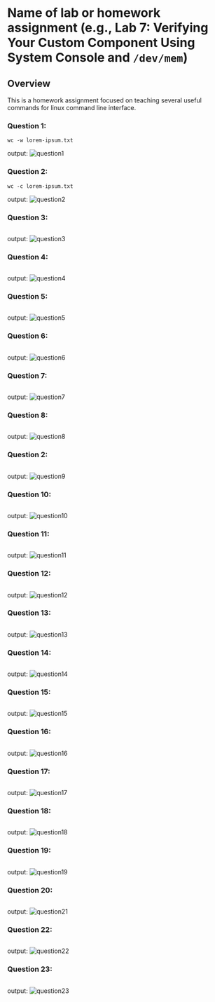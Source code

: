 # Name of lab or homework assignment (e.g., Lab 7: Verifying Your Custom Component Using System Console and `/dev/mem`)

## Overview
This is a homework assignment focused on teaching several useful commands for linux command line interface.

### Question 1:
```
wc -w lorem-ipsum.txt
```

output:
![question1](".assets/hw7_questions/question1.jpg")

### Question 2:
```
wc -c lorem-ipsum.txt
```

output:
![question2](".assets/hw7_questions/question2.jpg")

### Question 3:
```
```

output:
![question3](".assets/hw7_questions/question3.jpg")

### Question 4:
```
```

output:
![question4](".assets/hw7_questions/question4.jpg")

### Question 5:
```
```

output:
![question5](".assets/hw7_questions/question5.jpg")

### Question 6:
```
```

output:
![question6](".assets/hw7_questions/question6.jpg")

### Question 7:
```
```

output:
![question7](".assets/hw7_questions/question7.jpg")

### Question 8:
```
```

output:
![question8](".assets/hw7_questions/question8.jpg")

### Question 2:
```
```

output:
![question9](".assets/hw7_questions/question9.jpg")

### Question 10:
```
```

output:
![question10](".assets/hw7_questions/question10.jpg")

### Question 11:
```
```

output:
![question11](".assets/hw7_questions/question11.jpg")

### Question 12:
```
```

output:
![question12](".assets/hw7_questions/question12.jpg")

### Question 13:
```
```

output:
![question13](".assets/hw7_questions/question13.jpg")

### Question 14:
```
```

output:
![question14](".assets/hw7_questions/question14.jpg")

### Question 15:
```
```

output:
![question15](".assets/hw7_questions/question15.jpg")

### Question 16:
```
```

output:
![question16](..assets/hw7_questions/question16.jpg")

### Question 17:
```
```

output:
![question17](.assets/hw7_questions/question17.jpg")

### Question 18:
```
```

output:
![question18](".assets/hw7_questions/question18.jpg")

### Question 19:
```
```

output:
![question19](".assets/hw7_questions/question19.jpg")

### Question 20:
```
```

output:
![question21](".assets/hw7_questions/question21.jpg")

### Question 22:
```
```

output:
![question22](".assets/hw7_questions/question22.jpg")

### Question 23:
```
```

output:
![question23](".assets/hw7_questions/question23.jpg")
